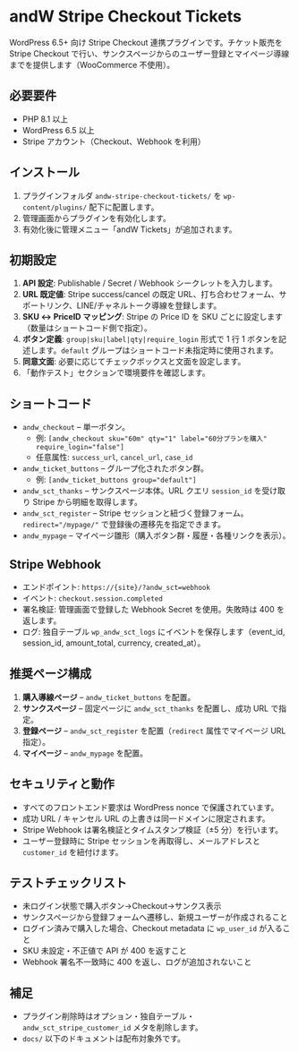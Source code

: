 # andW Stripe Checkout Tickets

WordPress 6.5+ 向け Stripe Checkout 連携プラグインです。チケット販売を Stripe Checkout で行い、サンクスページからのユーザー登録とマイページ導線までを提供します（WooCommerce 不使用）。

## 必要要件
- PHP 8.1 以上
- WordPress 6.5 以上
- Stripe アカウント（Checkout、Webhook を利用）

## インストール
1. プラグインフォルダ `andw-stripe-checkout-tickets/` を `wp-content/plugins/` 配下に配置します。
2. 管理画面からプラグインを有効化します。
3. 有効化後に管理メニュー「andW Tickets」が追加されます。

## 初期設定
1. **API 設定**: Publishable / Secret / Webhook シークレットを入力します。
2. **URL 既定値**: Stripe success/cancel の既定 URL、打ち合わせフォーム、サポートリンク、LINE/チャネルトーク導線を登録します。
3. **SKU ↔ PriceID マッピング**: Stripe の Price ID を SKU ごとに設定します（数量はショートコード側で指定）。
4. **ボタン定義**: `group|sku|label|qty|require_login` 形式で 1 行 1 ボタンを記述します。`default` グループはショートコード未指定時に使用されます。
5. **同意文面**: 必要に応じてチェックボックスと文面を設定します。
6. 「動作テスト」セクションで環境要件を確認します。

## ショートコード
- `andw_checkout` – 単一ボタン。
  - 例: `[andw_checkout sku="60m" qty="1" label="60分プランを購入" require_login="false"]`
  - 任意属性: `success_url`, `cancel_url`, `case_id`
- `andw_ticket_buttons` – グループ化されたボタン群。
  - 例: `[andw_ticket_buttons group="default"]`
- `andw_sct_thanks` – サンクスページ本体。URL クエリ `session_id` を受け取り Stripe から明細を取得します。
- `andw_sct_register` – Stripe セッションと紐づく登録フォーム。`redirect="/mypage/"` で登録後の遷移先を指定できます。
- `andw_mypage` – マイページ雛形（購入ボタン群・履歴・各種リンクを表示）。

## Stripe Webhook
- エンドポイント: `https://{site}/?andw_sct=webhook`
- イベント: `checkout.session.completed`
- 署名検証: 管理画面で登録した Webhook Secret を使用。失敗時は 400 を返します。
- ログ: 独自テーブル `wp_andw_sct_logs` にイベントを保存します（event_id, session_id, amount_total, currency, created_at）。

## 推奨ページ構成
1. **購入導線ページ** – `andw_ticket_buttons` を配置。
2. **サンクスページ** – 固定ページに `andw_sct_thanks` を配置し、成功 URL で指定。
3. **登録ページ** – `andw_sct_register` を配置（`redirect` 属性でマイページ URL 指定）。
4. **マイページ** – `andw_mypage` を配置。

## セキュリティと動作
- すべてのフロントエンド要求は WordPress nonce で保護されています。
- 成功 URL / キャンセル URL の上書きは同一ドメインに限定されます。
- Stripe Webhook は署名検証とタイムスタンプ検証（±5 分）を行います。
- ユーザー登録時に Stripe セッションを再取得し、メールアドレスと `customer_id` を紐付けます。

## テストチェックリスト
- 未ログイン状態で購入ボタン→Checkout→サンクス表示
- サンクスページから登録フォームへ遷移し、新規ユーザーが作成されること
- ログイン済みで購入した場合、Checkout metadata に `wp_user_id` が入ること
- SKU 未設定・不正値で API が 400 を返すこと
- Webhook 署名不一致時に 400 を返し、ログが追加されないこと

## 補足
- プラグイン削除時はオプション・独自テーブル・`andw_sct_stripe_customer_id` メタを削除します。
- `docs/` 以下のドキュメントは配布対象外です。
